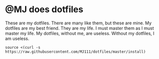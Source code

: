 # @MJ does dotfiles

These are my dotfiles. There are many like them, but these are mine. My dotfiles
are my best friend. They are my life. I must master them as I must master my
life. My dotfiles, without me, are useless. Without my dotfiles, I am useless.

```shell
source <(curl -s https://raw.githubusercontent.com/MJ111/dotfiles/master/install)
```

